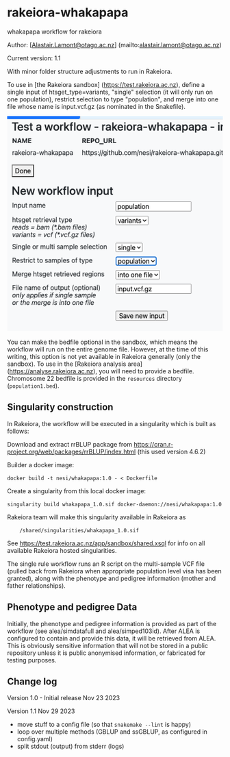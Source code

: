 # rakeiora-whakapapa
whakapapa workflow for rakeiora

Author: [Alastair.Lamont@otago.ac.nz] (mailto:alastair.lamont@otago.ac.nz)

Current version: 1.1

With minor folder structure adjustments to run in Rakeiora.

To use in [the Rakeiora sandbox] (https://test.rakeiora.ac.nz), define a single input of htsget_type=variants,
"single" selection (it will only run on one population), restrict
selection to type "population", and merge into one file whose name
is input.vcf.gz (as nominated in the Snakefile).

![input definition](inputdefinition.png)

You can make the bedfile optional in the sandbox, which means the workflow will run on the entire genome file. However, at the time of this writing, this option is not yet available in Rakeiora generally (only the sandbox). To use in the [Rakeiora analysis area] (https://analyse.rakeiora.ac.nz), you will need to provide a bedfile. Chromosome 22 bedfile is provided in the `resources` directory (`population1.bed`).

## Singularity construction

In Rakeiora, the workflow will be executed in a singularity which 
is built as follows:

Download and extract rrBLUP package from
https://cran.r-project.org/web/packages/rrBLUP/index.html
(this used version 4.6.2)

Builder a docker image:

```
docker build -t nesi/whakapapa:1.0 - < Dockerfile
```

Create a singularity from this local docker image:

```
singularity build whakapapa_1.0.sif docker-daemon://nesi/whakapapa:1.0
```

Rakeiora team will make this singularity available in Rakeiora as

```
    /shared/singularities/whakapapa_1.0.sif
```
See https://test.rakeiora.ac.nz/app/sandbox/shared.xsql for info
on all available Rakeiora hosted singularities.

The single rule workflow runs an R script on the multi-sample VCF
file (pulled back from Rakeiora when appropriate population level
visa has been granted), along with the phenotype and pedigree
information (mother and father relationships).

## Phenotype and pedigree Data

Initially, the phenotype and pedigree information is provided as part of the
workflow (see alea/simdatafull and alea/simped103id).
After ALEA is configured to contain and provide this data, it will be retrieved
from ALEA. This is obviously sensitive information that will not be stored
in a public repository unless it is public anonymised information, or fabricated
for testing purposes.

## Change log
Version 1.0 - Initial release Nov 23 2023

Version 1.1 Nov 29 2023

- move stuff to a config file (so that `snakemake --lint` is happy)
- loop over multiple methods (GBLUP and ssGBLUP, as configured in config.yaml)
- split stdout (output) from stderr (logs)
